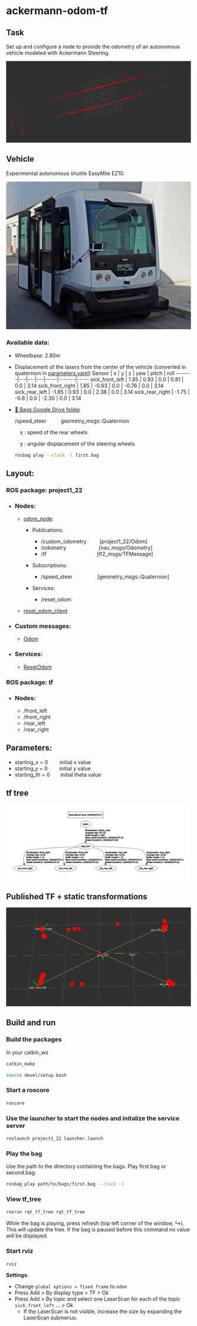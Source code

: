 # ackermann-odom-tf

## Task
Set up and configure a node to provide the odometry of an autonomous vehicle modeled with Ackermann Steering.

![LasersScan](https://github.com/AlessandroPozzoni/ackermann-odom-tf/blob/main/images/lasers_scan.png)

## Vehicle
Experimental autonomous shuttle EasyMile EZ10.

![EasyMile EZ10](https://github.com/AlessandroPozzoni/ackermann-odom-tf/blob/main/images/EZMile.png)

### Available data:
* Wheelbase: 2.80m
* Displacement of the lasers from the center of the vehicle (converted in quaternion in [parameters.yaml](https://github.com/AlessandroPozzoni/ackermann-odom-tf/blob/main/launcher.launch))
  Sensor | x | y | z | yaw | pitch | roll
  -------|---|---|---|-----|-------|----- 
  sick_front_left | 1.85 | 0.93 | 0.0 | 0.81 | 0.0 | 3.14
  sick_front_right | 1.85 | -0.93 | 0.0 | -0.76 | 0.0 | 3.14
  sick_rear_left | -1.85 | 0.93 | 0.0 | 2.38 | 0.0 | 3.14
  sick_rear_right | -1.75 | -0.8 | 0.0 | -2.30 | 0.0 | 3.14
* [📁 Bags Google Drive folder](https://drive.google.com/drive/folders/1up9J7SY8vHblapu4eD_WjhbXlN9l7I8v?usp=drive_link)
  
  /speed_steer &emsp;  &emsp; geometry_msgs::Quaternion
  
  &emsp;x : speed of the rear wheels
  
  &emsp;y : angular displacement of the steering wheels
    ```bash
    rosbag play --clock -l first.bag
    ```
## Layout:
### ROS package: project1_22
* ### Nodes:
  * [odom_node](https://github.com/AlessandroPozzoni/ackermann-odom-tf/blob/main/src/odom_node.cpp):
    
    * Publications:
      * /custom_odometry&emsp;  &emsp; [project1_22/Odom]
      * /odometry &emsp;  &emsp;&emsp;&emsp;&emsp;&ensp;&nbsp;[nav_msgs/Odometry]
      * /tf &emsp;  &emsp;&emsp;&emsp;&emsp;&emsp;&emsp;&emsp;&emsp;&nbsp;[tf2_msgs/TFMessage]
        
    * Subscriptions:
      * /speed_steer&emsp;  &emsp;&emsp;&emsp;&nbsp; [geometry_msgs::Quaternion]
     
    * Services: 
      * /reset_odom
     
  * [reset_odom_client](https://github.com/AlessandroPozzoni/ackermann-odom-tf/blob/main/src/reset_odom_client.cpp)
 
* ### Custom messages:
  * [Odom](https://github.com/AlessandroPozzoni/ackermann-odom-tf/blob/main/msg/Odom.msg)
 
* ### Services:
  * [ResetOdom](https://github.com/AlessandroPozzoni/ackermann-odom-tf/blob/main/srv/ResetOdom.srv)
    
   
### ROS package: tf
* ### Nodes:
  * /front_left
  * /front_right
  * /rear_left
  * /rear_right
 
## Parameters:
* starting_x = 0&emsp;  &emsp;initial x value
* starting_y = 0&emsp;  &emsp;initial y value
* starting_th = 0&emsp;  &ensp; initial theta value

## tf tree 

![TFTree](https://github.com/AlessandroPozzoni/ackermann-odom-tf/blob/main/images/tf_tree.png)

## Published TF + static transformations

![StaticTF](https://github.com/AlessandroPozzoni/ackermann-odom-tf/blob/main/images/static_tf.png)

## Build and run
### Build the packages
In your catkin_ws
```bash
catkin_make
```
```bash
source devel/setup.bash
```
### Start a roscore
```bash
roscore
```
### Use the launcher to start the nodes and initalize the service server
```bash
roslaunch project1_22 launcher.launch
```
### Play the bag
Use the path to the directory containing the bags. Play first.bag or second.bag.
```bash
rosbag play path/to/bags/first.bag --clock -l
```
### View tf_tree
```bash
rosrun rqt_tf_tree rqt_tf_tree
```
While the bag is playing, press refresh (top left corner of the window, ↪️). This will update the tree. If the bag is paused before this command no value will be displayed.
### Start rviz
```bash
rviz
```
__Settings__: 
* Change ```global options > fixed frame``` to ```odom```
* Press Add > By display type > TF > Ok
* Press Add > By topic and select one LaserScan for each of the topic ```sick_front_left``` ... > Ok
  * If the LaserScan is not visible, increase the size by expanding the LaserScan submenus.

